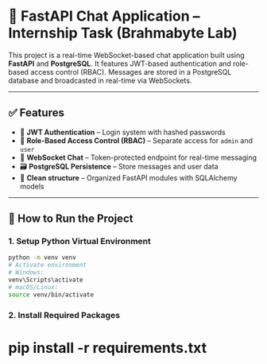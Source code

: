 # 🧠 FastAPI Chat Application – Internship Task (Brahmabyte Lab)

This project is a real-time WebSocket-based chat application built using **FastAPI** and **PostgreSQL**. It features JWT-based authentication and role-based access control (RBAC). Messages are stored in a PostgreSQL database and broadcasted in real-time via WebSockets.

---

## ✅ Features

- 🔐 **JWT Authentication** – Login system with hashed passwords
- 👥 **Role-Based Access Control (RBAC)** – Separate access for `admin` and `user`
- 💬 **WebSocket Chat** – Token-protected endpoint for real-time messaging
- 🗃️ **PostgreSQL Persistence** – Store messages and user data
- 🧱 **Clean structure** – Organized FastAPI modules with SQLAlchemy models

---

## 🚀 How to Run the Project

### 1. Setup Python Virtual Environment

```bash
python -m venv venv
# Activate environment
# Windows:
venv\Scripts\activate
# macOS/Linux:
source venv/bin/activate
```

### 2. Install Required Packages
# pip install -r requirements.txt
